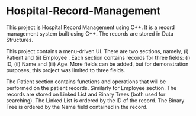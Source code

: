 # Hospital-Record-Management

This project is Hospital Record Management using C++. It is a record management system built using C++. The records are stored in Data Structures.

This project contains a menu-driven UI. There are two sections, namely, (i) Patient and (ii) Employee . Each section contains records for three fields: (i) ID, (ii) Name and (iii) Age. More fields can be added, but for demonstration purposes, this project was limited to three fields. 

The Patient section contains functions and operations that will be performed on the patient records. Similarly for Employee section. The records are stored on Linked List and Binary Trees (both used for searching). The Linked List is ordered by the ID of the record. The Binary Tree is ordered by the Name field contained in the record.
